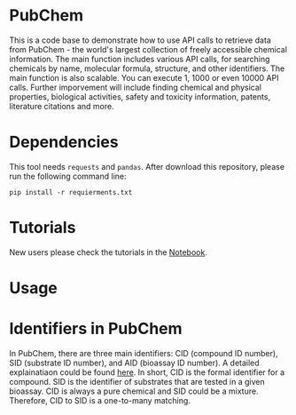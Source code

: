 # PubChem
This is a code base to demonstrate how to use API calls to retrieve data from PubChem - the world's largest collection of freely accessible chemical information. The main function includes various API calls, for searching chemicals by name, molecular formula, structure, and other identifiers. The main function is also scalable. You can execute 1, 1000 or even 10000 API calls. Further imporvement will include finding chemical and physical properties, biological activities, safety and toxicity information, patents, literature citations and more.

# Dependencies
This tool needs `requests` and `pandas`. After download this repository, please run the following command line:

```
pip install -r requierments.txt
```

# Tutorials
New users please check the tutorials in the [Notebook](./src/tutorials.ipynb).

# Usage


# Identifiers in PubChem
In PubChem, there are three main identifiers: CID (compound ID number), SID (substrate ID number), and AID (bioassay ID number). A detailed explainatiaon could be found [here](https://www.researchgate.net/publication/282153538_PubChem_Substance_and_Compound_databases/figures?lo=1). In short, CID is the formal identifier for a compound. SID is the identifier of substrates that are tested in a given bioassay. CID is always a pure chemical and SID could be a mixture. Therefore, CID to SID is a one-to-many matching.